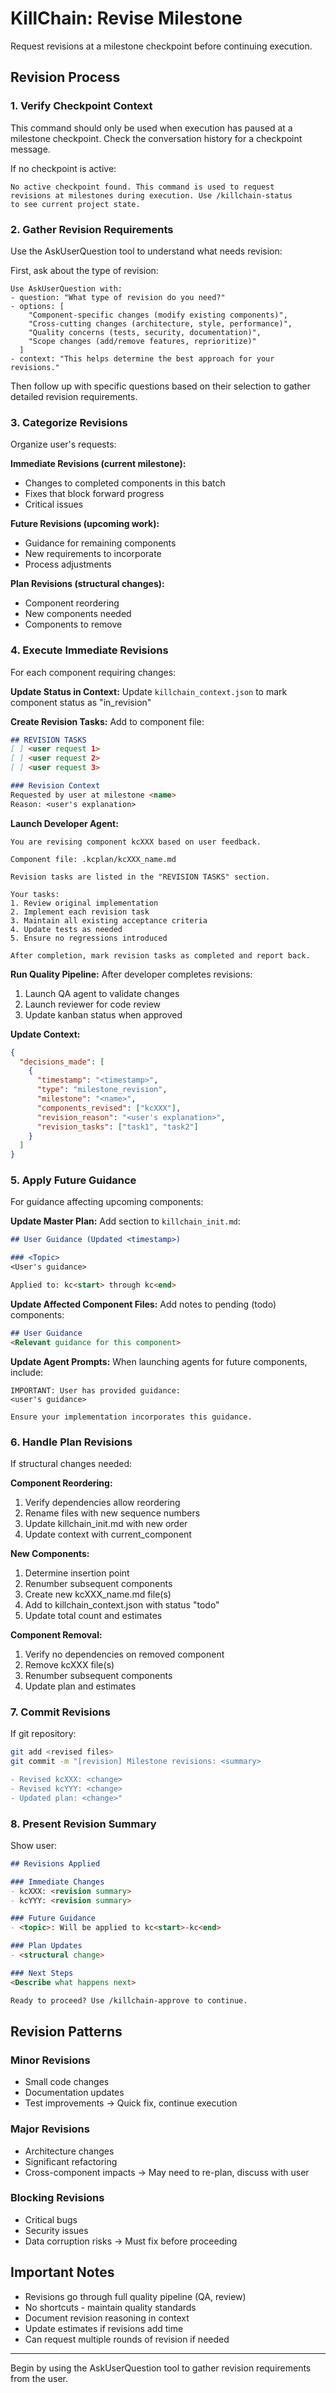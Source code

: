 # KillChain: Revise Milestone

Request revisions at a milestone checkpoint before continuing execution.

## Revision Process

### 1. Verify Checkpoint Context

This command should only be used when execution has paused at a milestone checkpoint. Check the conversation history for a checkpoint message.

If no checkpoint is active:
```
No active checkpoint found. This command is used to request
revisions at milestones during execution. Use /killchain-status
to see current project state.
```

### 2. Gather Revision Requirements

Use the AskUserQuestion tool to understand what needs revision:

First, ask about the type of revision:
```
Use AskUserQuestion with:
- question: "What type of revision do you need?"
- options: [
    "Component-specific changes (modify existing components)",
    "Cross-cutting changes (architecture, style, performance)",
    "Quality concerns (tests, security, documentation)",
    "Scope changes (add/remove features, reprioritize)"
  ]
- context: "This helps determine the best approach for your revisions."
```

Then follow up with specific questions based on their selection to gather detailed revision requirements.

### 3. Categorize Revisions

Organize user's requests:

**Immediate Revisions (current milestone):**
- Changes to completed components in this batch
- Fixes that block forward progress
- Critical issues

**Future Revisions (upcoming work):**
- Guidance for remaining components
- New requirements to incorporate
- Process adjustments

**Plan Revisions (structural changes):**
- Component reordering
- New components needed
- Components to remove

### 4. Execute Immediate Revisions

For each component requiring changes:

**Update Status in Context:**
Update `killchain_context.json` to mark component status as "in_revision"

**Create Revision Tasks:**
Add to component file:
```markdown
## REVISION TASKS
[ ] <user request 1>
[ ] <user request 2>
[ ] <user request 3>

### Revision Context
Requested by user at milestone <name>
Reason: <user's explanation>
```

**Launch Developer Agent:**
```
You are revising component kcXXX based on user feedback.

Component file: .kcplan/kcXXX_name.md

Revision tasks are listed in the "REVISION TASKS" section.

Your tasks:
1. Review original implementation
2. Implement each revision task
3. Maintain all existing acceptance criteria
4. Update tests as needed
5. Ensure no regressions introduced

After completion, mark revision tasks as completed and report back.
```

**Run Quality Pipeline:**
After developer completes revisions:
1. Launch QA agent to validate changes
2. Launch reviewer for code review
3. Update kanban status when approved

**Update Context:**
```json
{
  "decisions_made": [
    {
      "timestamp": "<timestamp>",
      "type": "milestone_revision",
      "milestone": "<name>",
      "components_revised": ["kcXXX"],
      "revision_reason": "<user's explanation>",
      "revision_tasks": ["task1", "task2"]
    }
  ]
}
```

### 5. Apply Future Guidance

For guidance affecting upcoming components:

**Update Master Plan:**
Add section to `killchain_init.md`:
```markdown
## User Guidance (Updated <timestamp>)

### <Topic>
<User's guidance>

Applied to: kc<start> through kc<end>
```

**Update Affected Component Files:**
Add notes to pending (todo) components:
```markdown
## User Guidance
<Relevant guidance for this component>
```

**Update Agent Prompts:**
When launching agents for future components, include:
```
IMPORTANT: User has provided guidance:
<user's guidance>

Ensure your implementation incorporates this guidance.
```

### 6. Handle Plan Revisions

If structural changes needed:

**Component Reordering:**
1. Verify dependencies allow reordering
2. Rename files with new sequence numbers
3. Update killchain_init.md with new order
4. Update context with current_component

**New Components:**
1. Determine insertion point
2. Renumber subsequent components
3. Create new kcXXX_name.md file(s)
4. Add to killchain_context.json with status "todo"
5. Update total count and estimates

**Component Removal:**
1. Verify no dependencies on removed component
2. Remove kcXXX file(s)
3. Renumber subsequent components
4. Update plan and estimates

### 7. Commit Revisions

If git repository:
```bash
git add <revised files>
git commit -m "[revision] Milestone revisions: <summary>

- Revised kcXXX: <change>
- Revised kcYYY: <change>
- Updated plan: <change>"
```

### 8. Present Revision Summary

Show user:
```markdown
## Revisions Applied

### Immediate Changes
- kcXXX: <revision summary>
- kcYYY: <revision summary>

### Future Guidance
- <topic>: Will be applied to kc<start>-kc<end>

### Plan Updates
- <structural change>

### Next Steps
<Describe what happens next>

Ready to proceed? Use /killchain-approve to continue.
```

## Revision Patterns

### Minor Revisions
- Small code changes
- Documentation updates
- Test improvements
→ Quick fix, continue execution

### Major Revisions
- Architecture changes
- Significant refactoring
- Cross-component impacts
→ May need to re-plan, discuss with user

### Blocking Revisions
- Critical bugs
- Security issues
- Data corruption risks
→ Must fix before proceeding

## Important Notes

- Revisions go through full quality pipeline (QA, review)
- No shortcuts - maintain quality standards
- Document revision reasoning in context
- Update estimates if revisions add time
- Can request multiple rounds of revision if needed

---

Begin by using the AskUserQuestion tool to gather revision requirements from the user.
